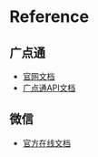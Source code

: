 # Reference

## 广点通
- [官网文档](https://developers.e.qq.com/docs/start)
- [广点通API文档](https://wenku.baidu.com/view/a6707a0abb1aa8114431b90d6c85ec3a87c28bfd)

## 微信
- [官方在线文档](https://developers.e.qq.com/docs)
